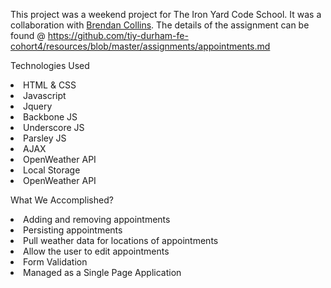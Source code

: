 This project was a weekend project for The Iron Yard Code School. It was a collaboration with <a href="https://github.com/wholetthedogsout">Brendan Collins</a>. The details of the assignment can be found @ <a href="https://github.com/tiy-durham-fe-cohort4/resources/blob/master/assignments/appointments.md">https://github.com/tiy-durham-fe-cohort4/resources/blob/master/assignments/appointments.md</a>

Technologies Used
<li>HTML & CSS</li>
<li>Javascript</li>
<li>Jquery</li>
<li>Backbone JS</li>
<li>Underscore JS</li>
<li>Parsley JS</li>
<li>AJAX</li>
<li>OpenWeather API</li>
<li>Local Storage</li>
<li>OpenWeather API</li>

What We Accomplished?
<li>Adding and removing appointments</li>
<li>Persisting appointments</li>
<li>Pull weather data for locations of appointments</li>
<li>Allow the user to edit appointments</li>
<li>Form Validation</li>
<li>Managed as a Single Page Application</li>



